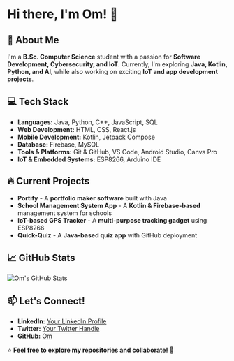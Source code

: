 # Hi there, I'm Om! 👋

## 🚀 About Me
I'm a **B.Sc. Computer Science** student with a passion for **Software Development, Cybersecurity, and IoT**. Currently, I'm exploring **Java, Kotlin, Python, and AI**, while also working on exciting **IoT and app development projects**.

## 💻 Tech Stack
- **Languages:** Java, Python, C++, JavaScript, SQL  
- **Web Development:** HTML, CSS, React.js  
- **Mobile Development:** Kotlin, Jetpack Compose  
- **Database:** Firebase, MySQL  
- **Tools & Platforms:** Git & GitHub, VS Code, Android Studio, Canva Pro  
- **IoT & Embedded Systems:** ESP8266, Arduino IDE  

## 🔥 Current Projects
- **Portify** - A **portfolio maker software** built with Java  
- **School Management System App** - A **Kotlin & Firebase-based** management system for schools  
- **IoT-based GPS Tracker** - A **multi-purpose tracking gadget** using ESP8266  
- **Quick-Quiz** - A **Java-based quiz app** with GitHub deployment  

## 📈 GitHub Stats
![Om's GitHub Stats](https://github-readme-stats.vercel.app/api?username=Om&show_icons=true&theme=radical)

## 📫 Let's Connect!
- **LinkedIn:** [Your LinkedIn Profile](#)
- **Twitter:** [Your Twitter Handle](#)
- **GitHub:** [Om](https://github.com/Om)

⭐ **Feel free to explore my repositories and collaborate!** 🚀
